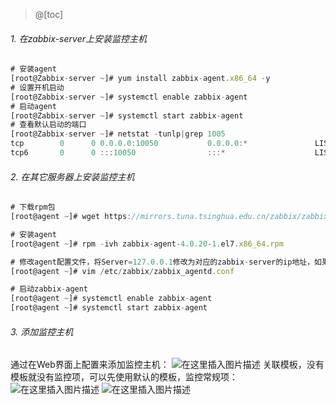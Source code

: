 ﻿>@[toc]
###### 1. 在zabbix-server上安装监控主机
```js
# 安装agent
[root@Zabbix-server ~]# yum install zabbix-agent.x86_64 -y
# 设置开机启动
[root@Zabbix-server ~]# systemctl enable zabbix-agent
# 启动agent
[root@Zabbix-server ~]# systemctl start zabbix-agent
# 查看默认启动的端口
[root@Zabbix-server ~]# netstat -tunlp|grep 1005
tcp        0      0 0.0.0.0:10050           0.0.0.0:*               LISTEN      9903/zabbix_agentd  
tcp6       0      0 :::10050                :::*                    LISTEN      9903/zabbix_agentd 
```
###### 2. 在其它服务器上安装监控主机
```js
# 下载rpm包
[root@agent ~]# wget https://mirrors.tuna.tsinghua.edu.cn/zabbix/zabbix/4.0/rhel/7/x86_64/zabbix-agent-4.0.20-1.el7.x86_64.rpm

# 安装agent
[root@agent ~]# rpm -ivh zabbix-agent-4.0.20-1.el7.x86_64.rpm 

# 修改agent配置文件，将Server=127.0.0.1修改为对应的zabbix-server的ip地址，如果zabbix-server在本机可以使用127.0.0.1 否则就报错。
[root@agent ~]# vim /etc/zabbix/zabbix_agentd.conf

# 启动zabbix-agent
[root@agent ~]# systemctl enable zabbix-agent
[root@agent ~]# systemctl start zabbix-agent
```
###### 3. 添加监控主机
通过在Web界面上配置来添加监控主机：
![在这里插入图片描述](https://img-blog.csdnimg.cn/20200520175335473.png?x-oss-process=image/watermark,type_ZmFuZ3poZW5naGVpdGk,shadow_10,text_aHR0cHM6Ly9ibG9nLmNzZG4ubmV0L1RoYW5sb24=,size_16,color_FFFFFF,t_70)
关联模板，没有模板就没有监控项，可以先使用默认的模板，监控常规项：
![在这里插入图片描述](https://img-blog.csdnimg.cn/20200520175513747.png?x-oss-process=image/watermark,type_ZmFuZ3poZW5naGVpdGk,shadow_10,text_aHR0cHM6Ly9ibG9nLmNzZG4ubmV0L1RoYW5sb24=,size_16,color_FFFFFF,t_70)
![在这里插入图片描述](https://img-blog.csdnimg.cn/2020052017574618.png?x-oss-process=image/watermark,type_ZmFuZ3poZW5naGVpdGk,shadow_10,text_aHR0cHM6Ly9ibG9nLmNzZG4ubmV0L1RoYW5sb24=,size_16,color_FFFFFF,t_70)
